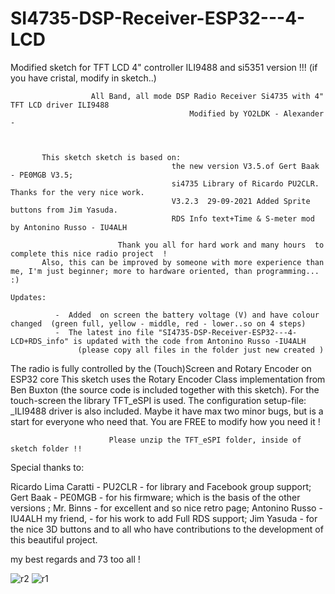 # SI4735-DSP-Receiver-ESP32---4-LCD
Modified sketch for TFT LCD 4" controller ILI9488  and si5351 version !!!   (if you have cristal, modify in sketch..)

  

                      All Band, all mode DSP Radio Receiver Si4735 with 4" TFT LCD driver ILI9488
                                            Modified by YO2LDK - Alexander -



           This sketch sketch is based on:
                                        the new version V3.5.of Gert Baak - PE0MGB V3.5;
                                        si4735 Library of Ricardo PU2CLR. Thanks for the very nice work.  
                                        V3.2.3  29-09-2021 Added Sprite buttons from Jim Yasuda.
                                        RDS Info text+Time & S-meter mod by Antonino Russo - IU4ALH 

                            Thank you all for hard work and many hours  to complete this nice radio project  ! 
           Also, this can be improved by someone with more experience than me, I'm just beginner; more to hardware oriented, than programming...   :)                    
                                     
    Updates:                                    
 
              -  Added  on screen the battery voltage (V) and have colour changed  (green full, yellow - middle, red - lower..so on 4 steps)
              -  The latest ino file "SI4735-DSP-Receiver-ESP32---4-LCD+RDS_info" is updated with the code from Antonino Russo -IU4ALH 
                   (please copy all files in the folder just new created )
  
  The radio is fully controlled by the (Touch)Screen and Rotary Encoder on ESP32 core
  This sketch uses the Rotary Encoder Class implementation from Ben Buxton (the source code is included
  together with this sketch).
  For the touch-screen the library TFT_eSPI is used.
  The configuration setup-file: _ILI9488 driver is also included.
  Maybe it have max two minor bugs, but is a start for everyone who need that.
             You are FREE to modify how you need it !


                          Please unzip the TFT_eSPI folder, inside of sketch folder !!



Special thanks to:  
 
Ricardo Lima Caratti - PU2CLR - for library and Facebook group support;
Gert Baak - PE0MGB - for his firmware; which is the basis of the other versions ;
Mr. Binns - for excellent and so nice retro page;
Antonino Russo - IU4ALH my friend, - for his work to add Full RDS support;
Jim Yasuda - for the nice 3D buttons 
and to all  who have contributions to the development of this beautiful project.

my best regards and 73 too all !


![r2](https://user-images.githubusercontent.com/1875591/186836185-a3f3ce2f-ad83-4b3c-b7bd-c8947a3028a7.png)
![r1](https://user-images.githubusercontent.com/1875591/186836198-6f014707-d858-4f92-be3d-2ada7333468a.jpg)
